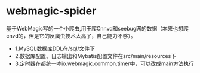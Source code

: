 # webmagic-spider
基于WebMagic写的一个小爬虫,用于爬Cnnvd和seebug网的数据（本来也想爬cnvd的，但是它的反爬虫技术太高了，自己能力不够）。
* 1.MySQL数据库DDL在/sql/文件下
* 2.数据库配置、日志输出和Mybatis配置文件在src/main/resources下
* 3.定时器在都统一咋io.webmagic.common.timer中，可以改成main方法执行
